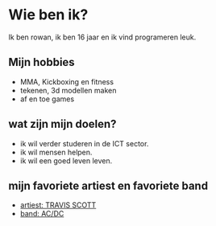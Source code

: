# **Wie ben ik?**
  Ik ben rowan, ik ben 16 jaar en ik vind programeren leuk.
## **Mijn hobbies**
  - MMA, Kickboxing en fitness
  - tekenen, 3d modellen maken
  - af en toe games
## **wat zijn mijn doelen?**
  - ik wil verder studeren in de ICT sector.
  - ik wil mensen helpen.
  - ik wil een goed leven leven.
## **mijn favoriete artiest en favoriete band**
  - [artiest: TRAVIS SCOTT](https://open.spotify.com/artist/0Y5tJX1MQlPlqiwlOH1tJY)
  - [band: AC/DC](https://open.spotify.com/artist/711MCceyCBcFnzjGY4Q7Un)
